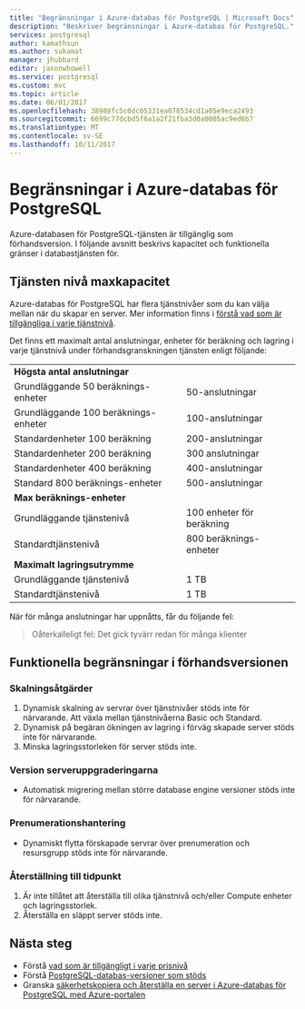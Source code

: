 ```yaml
---
title: "Begränsningar i Azure-databas för PostgreSQL | Microsoft Docs"
description: "Beskriver begränsningar i Azure-databas för PostgreSQL."
services: postgresql
author: kamathsun
ms.author: sukamat
manager: jhubbard
editor: jasonwhowell
ms.service: postgresql
ms.custom: mvc
ms.topic: article
ms.date: 06/01/2017
ms.openlocfilehash: 38988fc5c0dc05331ea078534cd1a05e9eca2493
ms.sourcegitcommit: 6699c77dcbd5f8a1a2f21fba3d0a0005ac9ed6b7
ms.translationtype: MT
ms.contentlocale: sv-SE
ms.lasthandoff: 10/11/2017
---
```

# <a name="limitations-in-azure-database-for-postgresql"></a>Begränsningar i Azure-databas för PostgreSQL
Azure-databasen för PostgreSQL-tjänsten är tillgänglig som förhandsversion. I följande avsnitt beskrivs kapacitet och funktionella gränser i databastjänsten för.

## <a name="service-tier-maximums"></a>Tjänsten nivå maxkapacitet
Azure-databas för PostgreSQL har flera tjänstnivåer som du kan välja mellan när du skapar en server. Mer information finns i [förstå vad som är tillgängliga i varje tjänstnivå](concepts-service-tiers.md).  

Det finns ett maximalt antal anslutningar, enheter för beräkning och lagring i varje tjänstnivå under förhandsgranskningen tjänsten enligt följande: 

|                            |                   |
| :------------------------- | :---------------- |
| **Högsta antal anslutningar**        |                   |
| Grundläggande 50 beräknings-enheter     | 50-anslutningar    |
| Grundläggande 100 beräknings-enheter    | 100-anslutningar   |
| Standardenheter 100 beräkning | 200-anslutningar   |
| Standardenheter 200 beräkning | 300 anslutningar   |
| Standardenheter 400 beräkning | 400-anslutningar   |
| Standard 800 beräknings-enheter | 500-anslutningar   |
| **Max beräknings-enheter**      |                   |
| Grundläggande tjänstenivå         | 100 enheter för beräkning |
| Standardtjänstenivå      | 800 beräknings-enheter |
| **Maximalt lagringsutrymme**            |                   |
| Grundläggande tjänstenivå         | 1 TB              |
| Standardtjänstenivå      | 1 TB              |

När för många anslutningar har uppnåtts, får du följande fel:
> Oåterkalleligt fel: Det gick tyvärr redan för många klienter

## <a name="preview-functional-limitations"></a>Funktionella begränsningar i förhandsversionen
### <a name="scale-operations"></a>Skalningsåtgärder
1.  Dynamisk skalning av servrar över tjänstnivåer stöds inte för närvarande. Att växla mellan tjänstnivåerna Basic och Standard.
2.  Dynamisk på begäran ökningen av lagring i förväg skapade server stöds inte för närvarande.
3.  Minska lagringsstorleken för server stöds inte.

### <a name="server-version-upgrades"></a>Version serveruppgraderingarna
- Automatisk migrering mellan större database engine versioner stöds inte för närvarande.

### <a name="subscription-management"></a>Prenumerationshantering
- Dynamiskt flytta förskapade servrar över prenumeration och resursgrupp stöds inte för närvarande.

### <a name="point-in-time-restore"></a>Återställning till tidpunkt
1.  Är inte tillåtet att återställa till olika tjänstnivå och/eller Compute enheter och lagringsstorlek.
2.  Återställa en släppt server stöds inte.

## <a name="next-steps"></a>Nästa steg
- Förstå [vad som är tillgängligt i varje prisnivå](concepts-service-tiers.md)
- Förstå [PostgreSQL-databas-versioner som stöds](concepts-supported-versions.md)
- Granska [säkerhetskopiera och återställa en server i Azure-databas för PostgreSQL med Azure-portalen](howto-restore-server-portal.md)
